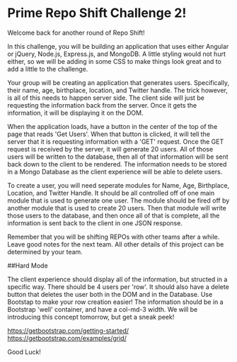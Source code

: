 # Prime Repo Shift Challenge 2!

Welcome back for another round of Repo Shift!

In this challenge, you will be building an application that uses either Angular or jQuery, Node.js, Express.js, and MongoDB. A little styling would not hurt either, so we will be adding in some CSS to make things look great and to add a little to the challenge.

Your group will be creating an application that generates users. Specifically, their name, age, birthplace, location, and Twitter handle. The trick however, is all of this needs to happen server side. The client side will just be requesting the information back from the server. Once it gets the information, it will be displaying it on the DOM. 

When the application loads, have a button in the center of the top of the page that reads 'Get Users'. When that button is clicked, it will tell the server that it is requesting information with a 'GET' request. Once the GET request is received by the server, it will generate 20 users. All of those users will be written to the database, then all of that information will be sent back down to the client to be rendered. The information needs to be stored in a Mongo Database as the client experience will be able to delete users. 

To create a user, you will need seperate modules for Name, Age, Birthplace, Location, and Twitter Handle. It should be all controlled off of one main module that is used to generate one user. The module should be fired off by another module that is used to create 20 users. Then that module will write those users to the database, and then once all of that is complete, all the information is sent back to the client in one JSON response. 

Remember that you will be shifting REPOs with other teams after a while. Leave good notes for the next team.
All other details of this project can be determined by your team.

##Hard Mode

The client experience should display all of the information, but structed in a specific way. There should be 4 users per 'row'. It should also have a delete button that deletes the user both in the DOM and in the Database. 
Use Bootstap to make your row creation easier! The information should be in a Bootstrap 'well' container, and have a col-md-3 width. We will be introducing this concept tomorrow, but get a sneak peek!

https://getbootstrap.com/getting-started/
https://getbootstrap.com/examples/grid/

Good Luck!
